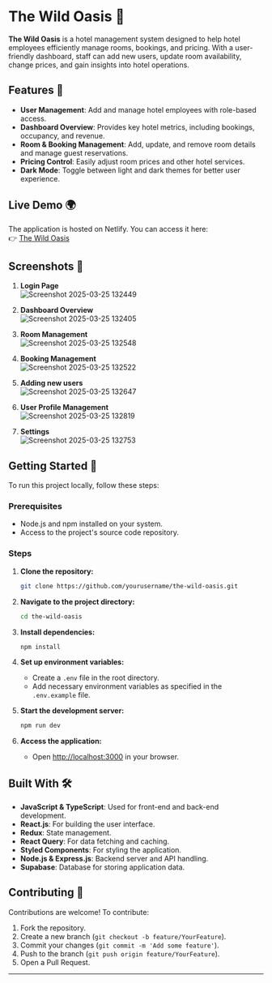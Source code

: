 # The Wild Oasis 🏨

**The Wild Oasis** is a hotel management system designed to help hotel employees efficiently manage rooms, bookings, and pricing. With a user-friendly dashboard, staff can add new users, update room availability, change prices, and gain insights into hotel operations.

## Features 🌟

- **User Management**: Add and manage hotel employees with role-based access.
- **Dashboard Overview**: Provides key hotel metrics, including bookings, occupancy, and revenue.
- **Room & Booking Management**: Add, update, and remove room details and manage guest reservations.
- **Pricing Control**: Easily adjust room prices and other hotel services.
- **Dark Mode**: Toggle between light and dark themes for better user experience.

## Live Demo 🌍

The application is hosted on Netlify. You can access it here:  
👉 [The Wild Oasis](https://the-wild-oasis-og.netlify.app)

## Screenshots 📸

1. **Login Page**  
   ![Screenshot 2025-03-25 132449](https://github.com/user-attachments/assets/0c1e076f-7b47-4f1b-a471-d54098089768)
   
3. **Dashboard Overview**  
   ![Screenshot 2025-03-25 132405](https://github.com/user-attachments/assets/809d113b-e764-4e10-9ebc-ecc6de409e20)

4. **Room Management**  
   ![Screenshot 2025-03-25 132548](https://github.com/user-attachments/assets/2fcf9196-785f-47dc-8fbf-fa877460084b)

5. **Booking Management**  
   ![Screenshot 2025-03-25 132522](https://github.com/user-attachments/assets/c98495f0-a0c6-4f9f-9cbc-0939bc40dfb5)
   
6. **Adding new users**  
   ![Screenshot 2025-03-25 132647](https://github.com/user-attachments/assets/d2f84121-8f1e-4e31-ad1c-0f8034130fb9)
   
7. **User Profile Management**  
   ![Screenshot 2025-03-25 132819](https://github.com/user-attachments/assets/4885d562-6faf-43c2-9482-d167973b6727)
   
8. **Settings**  
   ![Screenshot 2025-03-25 132753](https://github.com/user-attachments/assets/948829fa-b7f8-43c0-ab39-bd2b1d62e9f5)

## Getting Started 🚀

To run this project locally, follow these steps:

### Prerequisites

- Node.js and npm installed on your system.
- Access to the project's source code repository.

### Steps

1. **Clone the repository:**  
   ```bash  
   git clone https://github.com/yourusername/the-wild-oasis.git  
   ```  

2. **Navigate to the project directory:**  
   ```bash  
   cd the-wild-oasis  
   ```  

3. **Install dependencies:**  
   ```bash  
   npm install  
   ```  

4. **Set up environment variables:**  
   - Create a `.env` file in the root directory.  
   - Add necessary environment variables as specified in the `.env.example` file.  

5. **Start the development server:**  
   ```bash  
   npm run dev  
   ```  

6. **Access the application:**  
   - Open [http://localhost:3000](http://localhost:3000) in your browser.  

## Built With 🛠  

- **JavaScript & TypeScript**: Used for front-end and back-end development.  
- **React.js**: For building the user interface.  
- **Redux**: State management.  
- **React Query**: For data fetching and caching.  
- **Styled Components**: For styling the application.  
- **Node.js & Express.js**: Backend server and API handling.  
- **Supabase**: Database for storing application data.  

## Contributing 🤝  

Contributions are welcome! To contribute:  

1. Fork the repository.  
2. Create a new branch (`git checkout -b feature/YourFeature`).  
3. Commit your changes (`git commit -m 'Add some feature'`).  
4. Push to the branch (`git push origin feature/YourFeature`).  
5. Open a Pull Request.  

---
